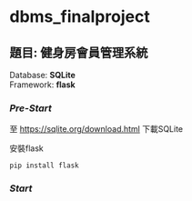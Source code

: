 # dbms_finalproject

## 題目: 健身房會員管理系統
   Database: **SQLite** <br>
   Framework: **flask**

### *Pre-Start*
  至 https://sqlite.org/download.html 下載SQLite
  
  安裝flask
  ```shell
  pip install flask
  ```

### *Start*

